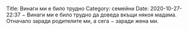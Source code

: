 Title: Винаги ми е било трудно
Category: семейни
Date: 2020-10-27-22:37
&minus; Винаги ми е било трудно да доведа вкъщи някоя мадама. Отначало заради родителите ми, а сега &minus; заради жена ми.